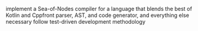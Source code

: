 implement a Sea-of-Nodes compiler for a language that blends the best of Kotlin and Cppfront
parser, AST, and code generator, and everything else necessary
follow test-driven development methodology
